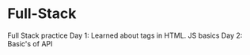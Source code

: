 # Full-Stack
Full Stack practice 
Day 1:
Learned about tags in HTML.
JS basics 
Day 2:
Basic's of API

